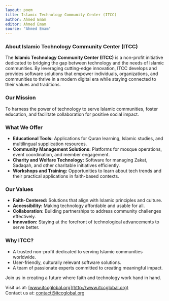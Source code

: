 ```yaml
---
layout: poem
title: Islamic Technology Community Center (ITCC)
author: Ahmed Emam
editor: Ahmed Emam
source: "Ahmed Emam"
---
```


### **About Islamic Technology Community Center (ITCC)**  

The **Islamic Technology Community Center (ITCC)** is a non-profit initiative dedicated to bridging the gap between technology and the needs of Islamic communities. By leveraging cutting-edge innovation, ITCC develops and provides software solutions that empower individuals, organizations, and communities to thrive in a modern digital era while staying connected to their values and traditions.  

### **Our Mission**  
To harness the power of technology to serve Islamic communities, foster education, and facilitate collaboration for positive social impact.  

### **What We Offer**  
- **Educational Tools:** Applications for Quran learning, Islamic studies, and multilingual supplication resources.  
- **Community Management Solutions:** Platforms for mosque operations, event coordination, and member engagement.  
- **Charity and Welfare Technology:** Software for managing Zakat, Sadaqah, and other charitable initiatives efficiently.  
- **Workshops and Training:** Opportunities to learn about tech trends and their practical applications in faith-based contexts.  

### **Our Values**  
- **Faith-Centered:** Solutions that align with Islamic principles and culture.  
- **Accessibility:** Making technology affordable and usable for all.  
- **Collaboration:** Building partnerships to address community challenges effectively.  
- **Innovation:** Staying at the forefront of technological advancements to serve better.  

### **Why ITCC?**  
- A trusted non-profit dedicated to serving Islamic communities worldwide.  
- User-friendly, culturally relevant software solutions.  
- A team of passionate experts committed to creating meaningful impact.  

Join us in creating a future where faith and technology work hand in hand.  

Visit us at: [www.itccglobal.org](http://www.itccglobal.org)  
Contact us at: [contact@itccglobal.org](mailto:contact@itccglobal.org)  